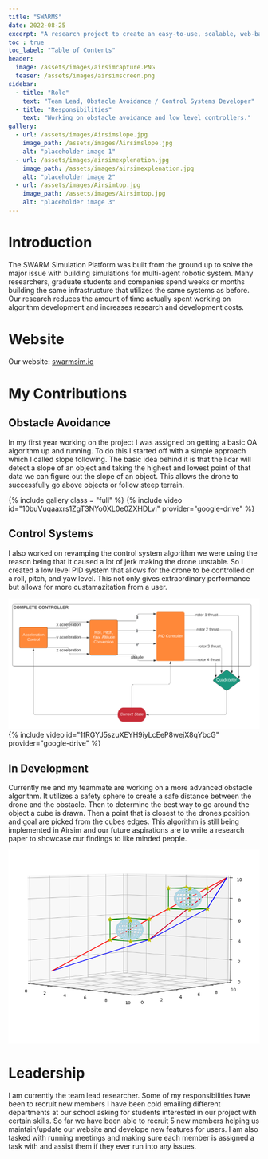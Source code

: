 ```yaml
---
title: "SWARMS"
date: 2022-08-25
excerpt: "A research project to create an easy-to-use, scalable, web-based multi-agent drone simulation platform."
toc : true
toc_label: "Table of Contents"
header:
  image: /assets/images/airsimcapture.PNG
  teaser: /assets/images/airsimscreen.png
sidebar:
  - title: "Role"
    text: "Team Lead, Obstacle Avoidance / Control Systems Developer"
  - title: "Responsibilities"
    text: "Working on obstacle avoidance and low level controllers."
gallery:
  - url: /assets/images/Airsimslope.jpg
    image_path: /assets/images/Airsimslope.jpg
    alt: "placeholder image 1"
  - url: /assets/images/airsimexplenation.jpg
    image_path: /assets/images/airsimexplenation.jpg
    alt: "placeholder image 2"
  - url: /assets/images/Airsimtop.jpg
    image_path: /assets/images/Airsimtop.jpg
    alt: "placeholder image 3"
---
```

# Introduction
The SWARM Simulation Platform was built from the ground up to solve the major issue with building simulations for multi-agent robotic system. Many researchers, graduate students and companies spend weeks or months building the same infrastructure that utilizes the same systems as before. Our research reduces the amount of time actually spent working on algorithm development and increases research and development costs.

# Website

Our website: [swarmsim.io](https://www.swarmsim.io/)

# My Contributions

## Obstacle Avoidance
In my first year working on the project I was assigned on getting a basic OA algorithm up and running. To do this I started off with a simple approach which I called slope following. The basic idea behind it is that the lidar will detect a slope of an object and taking the highest and lowest point of that data we can figure out the slope of an object. This allows the drone to successfully go above objects or follow steep terrain.

{% include gallery class = "full" %} 
{% include video id="10buVuqaaxrs1ZgT3NYo0XL0e0ZXHDLvi" provider="google-drive" %}

## Control Systems
I also worked on revamping the control system algorithm we were using the reason being that it caused a lot of jerk making the drone unstable. So I created a low level PID system that allows for the drone to be controlled on a roll, pitch, and yaw level. This not only gives extraordinary performance but allows for more custamazitation from a user. 

<img src="/assets/images/pidstruct.PNG" alt="">
{% include video id="1fRGYJ5szuXEYH9iyLcEeP8wejX8qYbcG" provider="google-drive" %}

## In Development
Currently me and my teammate are working on a more advanced obstacle algorithm. It utilizes a safety sphere to create a safe distance between the drone and the obstacle. Then to determine the best way to go around the object a cube is drawn. Then a point that is closest to the drones position and goal are picked from the cubes edges. This algorithm is still being implemented in Airsim and our future aspirations are to write a research paper to showcase our findings to like minded people.

<img src="/assets/images/newalgo.png" alt="">

# Leadership
I am currently the team lead researcher. Some of my responsibilities have been to recruit new members I have been cold emailing different departments at our school asking for students interested in our project with certain skills. So far we have been able to recruit 5 new members helping us maintain/update our website and develope new features for users. I am also tasked with running meetings and making sure each member is assigned a task with and assist them if they ever run into any issues.

